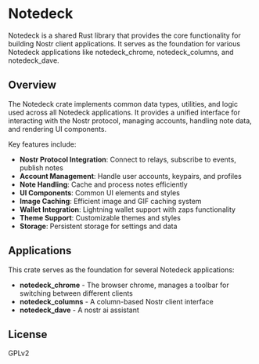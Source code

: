 # Notedeck

Notedeck is a shared Rust library that provides the core functionality for building Nostr client applications. It serves as the foundation for various Notedeck applications like notedeck_chrome, notedeck_columns, and notedeck_dave.

## Overview

The Notedeck crate implements common data types, utilities, and logic used across all Notedeck applications. It provides a unified interface for interacting with the Nostr protocol, managing accounts, handling note data, and rendering UI components.

Key features include:

- **Nostr Protocol Integration**: Connect to relays, subscribe to events, publish notes
- **Account Management**: Handle user accounts, keypairs, and profiles
- **Note Handling**: Cache and process notes efficiently
- **UI Components**: Common UI elements and styles
- **Image Caching**: Efficient image and GIF caching system
- **Wallet Integration**: Lightning wallet support with zaps functionality
- **Theme Support**: Customizable themes and styles
- **Storage**: Persistent storage for settings and data

## Applications

This crate serves as the foundation for several Notedeck applications:

- **notedeck_chrome** - The browser chrome, manages a toolbar for switching between different clients
- **notedeck_columns** - A column-based Nostr client interface
- **notedeck_dave** - A nostr ai assistant

## License

GPLv2
